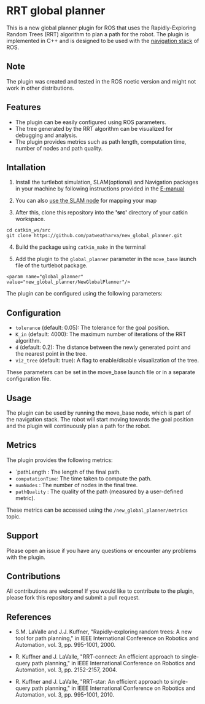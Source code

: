 # RRT global planner
This is a new global planner plugin for ROS that uses the Rapidly-Exploring Random Trees (RRT) algorithm to plan a path for the robot. The plugin is implemented in C++ and is designed to be used with the [navigation stack](http://wiki.ros.org/navigation) of ROS.



## Note
The plugin was created and tested in the ROS noetic version and might not work in other distributions.


## Features
* The plugin can be easily configured using ROS parameters.
* The tree generated by the RRT algorithm can be visualized for debugging and analysis.
* The plugin provides metrics such as path length, computation time, number of nodes and path quality.

## Intallation 

1. Install the turtlebot simulation, SLAM(optional) and Navigation packages in your machine by following instructions provided in the [E-manual](https://emanual.robotis.com/docs/en/platform/turtlebot3/quick-start/#pc-setup)

2. You can also [use the SLAM node](https://emanual.robotis.com/docs/en/platform/turtlebot3/slam_simulation/) for mapping your map 

3. After this, clone this repository into the **'src'** directory of your catkin workspace.

```
cd catkin_ws/src
git clone https://github.com/patweatharva/new_global_planner.git

```
4. Build the package using `catkin_make` in the terminal

5. Add the plugin to the `global_planner` parameter in the `move_base` launch file of the turtlebot package.

```
<param name="global_planner" value="new_global_planner/NewGlobalPlanner"/>
```
The plugin can be configured using the following parameters:

## Configuration

* `tolerance` (default: 0.05): The tolerance for the goal position.
* `K_in` (default: 4000): The maximum number of iterations of the RRT algorithm.
* `d` (default: 0.2): The distance between the newly generated point and the nearest point in the tree.
* `viz_tree` (default: true): A flag to enable/disable visualization of the tree.

These parameters can be set in the move_base launch file or in a separate configuration file.

## Usage
The plugin can be used by running the move_base node, which is part of the navigation stack. The robot will start moving towards the goal position and the plugin will continuously plan a path for the robot.

## Metrics
The plugin provides the following metrics:

* `pathLength : The length of the final path.
* `computationTime`: The time taken to compute the path.
* `numNodes` : The number of nodes in the final tree.
* `pathQuality` : The quality of the path (measured by a user-defined metric).

These metrics can be accessed using the `/new_global_planner/metrics` topic.

## Support
Please open an issue if you have any questions or encounter any problems with the plugin.

## Contributions
All contributions are welcome! If you would like to contribute to the plugin, please fork this repository and submit a pull request.

## References

* S.M. LaValle and J.J. Kuffner, "Rapidly-exploring random trees: A new tool for path planning," in IEEE International Conference on Robotics and Automation, vol. 3, pp. 995-1001, 2000.

* R. Kuffner and J. LaValle, "RRT-connect: An efficient approach to single-query path planning," in IEEE International Conference on Robotics and Automation, vol. 3, pp. 2152-2157, 2004.

* R. Kuffner and J. LaValle, "RRT-star: An efficient approach to single-query path planning," in IEEE International Conference on Robotics and Automation, vol. 3, pp. 995-1001, 2010.


